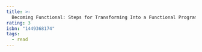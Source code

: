 ```yaml
---
title: >-
  Becoming Functional: Steps for Transforming Into a Functional Programmer
rating: 3
isbn: "1449368174"
tags:
  - read
---
```


